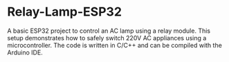 # Relay-Lamp-ESP32
A basic ESP32 project to control an AC lamp using a relay module. This setup demonstrates how to safely switch 220V AC appliances using a microcontroller. The code is written in C/C++ and can be compiled with the Arduino IDE.
